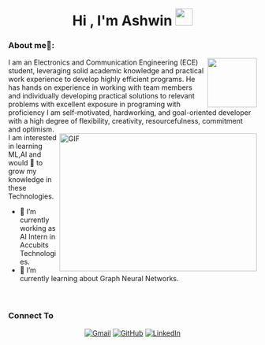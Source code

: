 <h1 align="center">Hi , I'm Ashwin <img src="https://media.giphy.com/media/hvRJCLFzcasrR4ia7z/giphy.gif" width="35"></h1>

### About me🧑:
<img align="right" src="https://myoctocat.com/assets/images/base-octocat.svg" width="100" height="100">
 I am an Electronics and Communication Engineering (ECE) student, leveraging solid academic knowledge and practical work experience to develop highly efficient programs. He has hands on experience in working with team members and individually developing practical solutions to relevant problems with excellent exposure in programing with proficiency 
I am self-motivated, hardworking, and goal-oriented developer with a high degree of flexibility, creativity, resourcefulness, commitment and optimism.<br/>
<img align="right" alt="GIF" src="https://owaisnoor.info/blog/wp-content/uploads/2019/03/maxresdefault.jpg" width="400" height="280" />
I am interested in learning ML,AI and would 💖 to grow my knowledge in these Technologies.<br/>

- 🔭 I’m currently working as AI Intern in Accubits Technologies.
- 🌱 I’m currently learning about Graph Neural Networks.<br/><br/><br/>



<h3>Connect To</h3>
<p align="center">
	<a href="mailto:ashwinm.045@gmail.com"><img src="https://img.icons8.com/bubbles/50/000000/gmail.png" alt="Gmail"/></a>
	<a href="https://github.com/Ashwin202"><img src="https://img.icons8.com/bubbles/50/000000/github.png" alt="GitHub"/></a>
	<a href="www.linkedin.com/in/ashwinm-045"><img src="https://img.icons8.com/bubbles/50/000000/linkedin.png" alt="LinkedIn"/></a>
	
</p>


